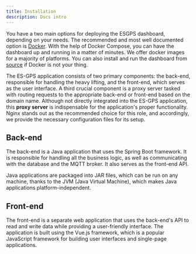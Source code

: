 ```yaml
---
title: Installation
description: Docs intro
---
```


You have a two main options for deploying the ESGPS dashboard, depending on your needs. The recommended and most well documented option is [Docker](docker.md). With the help of Docker Compose, you can have the dashboard up and running in a matter of minutes. We offer docker images for a majority of platforms. You can also install and run the dashboard from [source](source.md) if Docker is not your thing.

The ES-GPS application consists of two primary components: the back-end, responsible for handling the heavy lifting, and the front-end, which serves as the user interface. A third crucial component is a proxy server tasked with routing requests to the appropriate back-end or front-end based on the domain name. Although not directly integrated into the ES-GPS application, this __proxy server__ is indispensable for the application's proper functionality. Nginx stands out as the recommended choice for this role, and accordingly, we provide the necessary configuration files for its setup.

## Back-end
The back-end is a Java application that uses the Spring Boot framework. It is responsible for handling all the business logic, as well as communicating with the database and the MQTT broker. It also serves as the front-end API.

Java applications are packaged into JAR files, which can be run on any machine, thanks to the JVM (Java Virtual Machine), which makes Java applications platform-independent.

## Front-end

The front-end is a separate web application that uses the back-end's API to read and write data while providing a user-friendly interface. The application is built using the Vue.js framework, which is a popular JavaScript framework for building user interfaces and single-page applications.